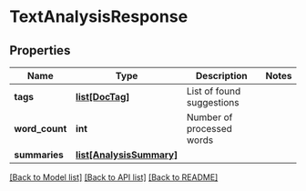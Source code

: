 # TextAnalysisResponse

## Properties
Name | Type | Description | Notes
------------ | ------------- | ------------- | -------------
**tags** | [**list[DocTag]**](DocTag.md) | List of found suggestions | 
**word_count** | **int** | Number of processed words | 
**summaries** | [**list[AnalysisSummary]**](AnalysisSummary.md) |  | 



[[Back to Model list]](../README.md#documentation-for-models) [[Back to API list]](../README.md#documentation-for-api-endpoints) [[Back to README]](../README.md)


